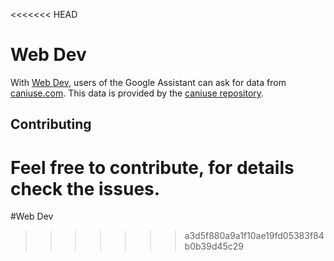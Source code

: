 <<<<<<< HEAD
# Web Dev
With [Web Dev](https://assistant.google.com/services/a/id/6e3b4b0d7d1aebde/), users of the Google Assistant can ask for data from [caniuse.com](https://caniuse.com).
This data is provided by the [caniuse repository](https://github.com/Fyrd/caniuse).

## Contributing
Feel free to contribute, for details check the issues.
=======
#Web Dev
>>>>>>> a3d5f880a9a1f10ae19fd05383f84b0b39d45c29
